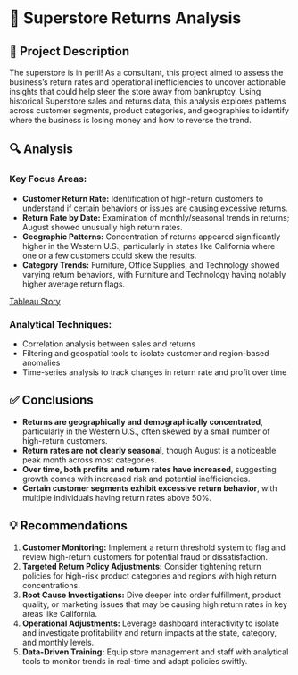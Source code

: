 
# 🏬 Superstore Returns Analysis

## 📌 Project Description  
The superstore is in peril! As a consultant, this project aimed to assess the business’s return rates and operational inefficiencies to uncover actionable insights that could help steer the store away from bankruptcy. Using historical Superstore sales and returns data, this analysis explores patterns across customer segments, product categories, and geographies to identify where the business is losing money and how to reverse the trend.

## 🔍 Analysis  

### Key Focus Areas:
- **Customer Return Rate:** Identification of high-return customers to understand if certain behaviors or issues are causing excessive returns.
- **Return Rate by Date:** Examination of monthly/seasonal trends in returns; August showed unusually high return rates.
- **Geographic Patterns:** Concentration of returns appeared significantly higher in the Western U.S., particularly in states like California where one or a few customers could skew the results.
- **Category Trends:** Furniture, Office Supplies, and Technology showed varying return behaviors, with Furniture and Technology having notably higher average return flags.
  
<a href="https://public.tableau.com/app/profile/nashae.pena/viz/Book6_17460268638290/GeographicMeasure">Tableau Story</a>


### Analytical Techniques:
- Correlation analysis between sales and returns  
- Filtering and geospatial tools to isolate customer and region-based anomalies  
- Time-series analysis to track changes in return rate and profit over time  

## ✅ Conclusions  

- **Returns are geographically and demographically concentrated**, particularly in the Western U.S., often skewed by a small number of high-return customers.  
- **Return rates are not clearly seasonal**, though August is a noticeable peak month across most categories.  
- **Over time, both profits and return rates have increased**, suggesting growth comes with increased risk and potential inefficiencies.  
- **Certain customer segments exhibit excessive return behavior**, with multiple individuals having return rates above 50%.  

## 💡 Recommendations  

1. **Customer Monitoring:** Implement a return threshold system to flag and review high-return customers for potential fraud or dissatisfaction.
2. **Targeted Return Policy Adjustments:** Consider tightening return policies for high-risk product categories and regions with high return concentrations.
3. **Root Cause Investigations:** Dive deeper into order fulfillment, product quality, or marketing issues that may be causing high return rates in key areas like California.
4. **Operational Adjustments:** Leverage dashboard interactivity to isolate and investigate profitability and return impacts at the state, category, and monthly levels.
5. **Data-Driven Training:** Equip store management and staff with analytical tools to monitor trends in real-time and adapt policies swiftly.

